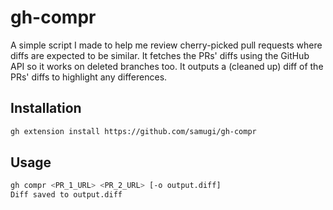 # gh-compr

A simple script I made to help me review cherry-picked pull requests where diffs are expected to be similar.
It fetches the PRs' diffs using the GitHub API so it works on deleted branches too.
It outputs a (cleaned up) diff of the PRs' diffs to highlight any differences.

## Installation

```bash
gh extension install https://github.com/samugi/gh-compr
```

## Usage

```bash
gh compr <PR_1_URL> <PR_2_URL> [-o output.diff]
Diff saved to output.diff
```
